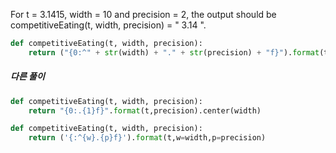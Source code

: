 For t = 3.1415, width = 10 and precision = 2,
the output should be
competitiveEating(t, width, precision) = "   3.14   ".

```python
def competitiveEating(t, width, precision):
    return ("{0:^" + str(width) + "." + str(precision) + "f}").format(t)
```

##### 다른 풀이
```python
def competitiveEating(t, width, precision):
    return "{0:.{1}f}".format(t,precision).center(width)

def competitiveEating(t, width, precision):
    return ('{:^{w}.{p}f}').format(t,w=width,p=precision)
```